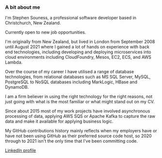 ### A bit about me

I'm Stephen Souness, a professional software developer based in Christchurch, New Zealand.

Currently open to new job opportunities.

I'm originally from New Zealand, but lived in London from September 2008 until August 2021 where I gained a lot of hands on experience with back end technologies, including developing and deploying microservices into cloud environments including CloudFoundry, Mesos, EC2, ECS, and AWS Lambda.

Over the course of my career I have utilised a range of database technologies, from relational databases such as MS SQL Server, MySQL, PostgreSQL to NoSQL databases including MarkLogic, HBase and DynamoDB.

I am a firm believer in using the right technology for the right reasons, not just going with what is the most familiar or what might stand out on my CV.

Since about 2015 most of my work projects have involved asynchronous processing of data, applying AWS SQS or Apache Kafka to capture the raw data and make it available for applying business logic. 

My GitHub contributions history mainly reflects when my employers have or have not been using GitHub as their preferred source code host, so 2020 through to 2021 isn't the only time that I've been committing code.


[LinkedIn profile]: https://www.linkedin.com/in/stephensouness/
[LinkedIn profile]

